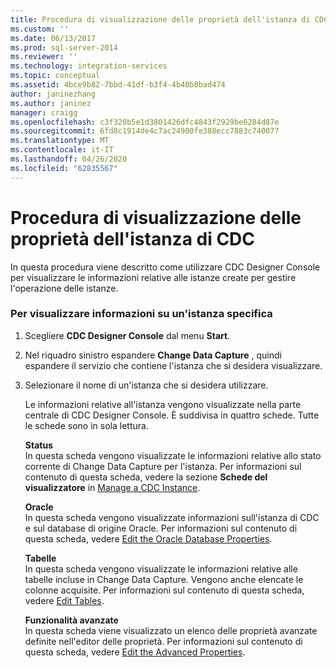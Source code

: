 ```yaml
---
title: Procedura di visualizzazione delle proprietà dell'istanza di CDC | Microsoft Docs
ms.custom: ''
ms.date: 06/13/2017
ms.prod: sql-server-2014
ms.reviewer: ''
ms.technology: integration-services
ms.topic: conceptual
ms.assetid: 4bce9b82-7bbd-41df-b3f4-4b40b8bad474
author: janinezhang
ms.author: janinez
manager: craigg
ms.openlocfilehash: c3f320b5e1d3801426dfc4843f2929be6284d87e
ms.sourcegitcommit: 6fd8c1914de4c7ac24900fe388ecc7883c740077
ms.translationtype: MT
ms.contentlocale: it-IT
ms.lasthandoff: 04/26/2020
ms.locfileid: "62835567"
---
```

# <a name="how-to-view-the-cdc-instance-properties"></a>Procedura di visualizzazione delle proprietà dell'istanza di CDC
  In questa procedura viene descritto come utilizzare CDC Designer Console per visualizzare le informazioni relative alle istanze create per gestire l'operazione delle istanze.  
  
### <a name="to-view-information-about-a-specific-instance"></a>Per visualizzare informazioni su un'istanza specifica  
  
1.  Scegliere **CDC Designer Console** dal menu **Start**.  
  
2.  Nel riquadro sinistro espandere **Change Data Capture** , quindi espandere il servizio che contiene l'istanza che si desidera visualizzare.  
  
3.  Selezionare il nome di un'istanza che si desidera utilizzare.  
  
     Le informazioni relative all'istanza vengono visualizzate nella parte centrale di CDC Designer Console. È suddivisa in quattro schede. Tutte le schede sono in sola lettura.  
  
     **Status**  
     In questa scheda vengono visualizzate le informazioni relative allo stato corrente di Change Data Capture per l'istanza. Per informazioni sul contenuto di questa scheda, vedere la sezione **Schede del visualizzatore** in [Manage a CDC Instance](manage-a-cdc-instance.md).  
  
     **Oracle**  
     In questa scheda vengono visualizzate informazioni sull'istanza di CDC e sul database di origine Oracle. Per informazioni sul contenuto di questa scheda, vedere [Edit the Oracle Database Properties](edit-the-oracle-database-properties.md).  
  
     **Tabelle**  
     In questa scheda vengono visualizzate le informazioni relative alle tabelle incluse in Change Data Capture. Vengono anche elencate le colonne acquisite. Per informazioni sul contenuto di questa scheda, vedere [Edit Tables](edit-tables.md).  
  
     **Funzionalità avanzate**  
     In questa scheda viene visualizzato un elenco delle proprietà avanzate definite nell'editor delle proprietà. Per informazioni sul contenuto di questa scheda, vedere [Edit the Advanced Properties](edit-the-advanced-properties.md).  
  
  
